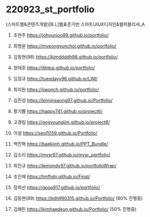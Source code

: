 # 220923_st_portfolio
 
(스마트웹&콘텐츠개발)[B.L]웹표준기반 스마트UIUX디자인&웹퍼블리셔_A

1. 조현주 https://johyunjoo99.github.io/portfolio/

2. 최명윤 https://myeongyunchoi.github.io/portfolio/

3. 김동현(98) https://kimddddh98.github.io/portfolio/

4. 장태호 https://jthlesi.github.io/portfolio/

5. 임정규 https://tuesdayy96.github.io/LIM/

6. 최지원 https://jiwonch.github.io/portfolio/

7. 김진성 https://kimjinseong97.github.io/Portfolio/

8. 황기쁨 https://happy741.github.io/project6/

9. 고경림 https://gogyounglim.github.io/project8/

10. 이설 https://seol1059.github.io/Portfolio/

11. 백진혁 https://baekjinh.github.io/PPT_Bundle/

12. 김소리 https://mysr97.github.io/mysr_portfolio/

13. 최진규 https://lemondy97.github.io/portfoiloWrap/

14. 조인제 https://tmfhdn.github.io/Final/

15. 장희선 https://gpop917.github.io/portfolio/

16. 김동현(99) https://kdh990315.github.io/Portfolio/ (60% 진행중)

17. 김해든 https://kimhaedeun.github.io/Portfolio/ (50% 진행중)

